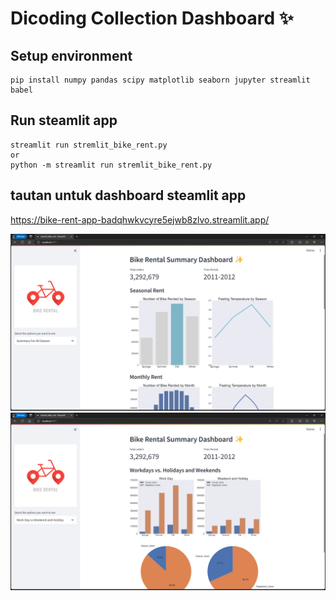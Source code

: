 # Dicoding Collection Dashboard ✨

## Setup environment
```
pip install numpy pandas scipy matplotlib seaborn jupyter streamlit babel
```

## Run steamlit app
```
streamlit run stremlit_bike_rent.py
or
python -m streamlit run stremlit_bike_rent.py
```
## tautan untuk dashboard steamlit app
https://bike-rent-app-badqhwkvcyre5ejwb8zlvo.streamlit.app/

![Alt text](image.png)
![Alt text](image-1.png)